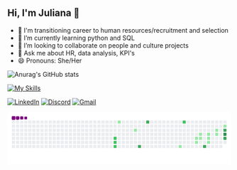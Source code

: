 ## Hi, I'm Juliana 👋

- 🔭 I'm transitioning career to human resources/recruitment and selection
- 🌱 I’m currently learning  python and SQL
- 👯 I’m looking to collaborate on people and culture projects
- 💬 Ask me about HR, data analysis, KPI's
- 😄 Pronouns: She/Her

![Anurag's GitHub stats](https://github-readme-stats.vercel.app/api?username=pinheirojubs&theme=jolly&show_icons=true)

[![My Skills](https://skillicons.dev/icons?i=python,html,css,powerbi,mysql,figma,vscode)](https://skillicons.dev)

[![LinkedIn](https://img.shields.io/badge/LinkedIn-0077B5?style=for-the-badge&logo=linkedin&logoColor=white)](https://www.linkedin.com/in/julianagpinheiro/) 
[![Discord](https://img.shields.io/badge/Discord-7289DA?style=for-the-badge&logo=discord&logoColor=white)](https://discord.com/channels/@jp_pinheiro/)
[![Gmail](https://img.shields.io/badge/Gmail-333333?style=for-the-badge&logo=gmail&logoColor=red)](mailto:juliana.pine8@gmail.com)

 
 ![snake gif](https://github.com/pinheirojubs/pinheirojubs/blob/output/github-contribution-grid-snake.gif)
